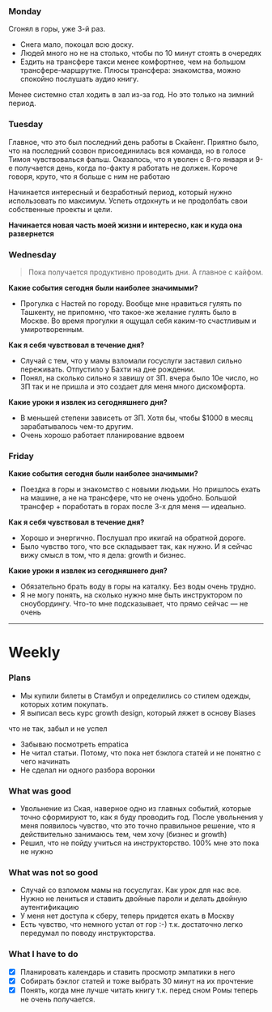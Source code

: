 
### Monday

Сгонял в горы, уже 3-й раз. 
- Снега мало, покоцал всю доску. 
- Людей много но не на столько, чтобы по 10 минут стоять в очередях
- Ездить на трансфере такси менее комфортнее, чем на большом трансфере-маршрутке. Плюсы трансфера: знакомства, можно спокойно послушать аудио книгу. 

Менее системно стал ходить в зал из-за год. Но это только на зимний период. 

### Tuesday
Главное, что это был последний день работы в Скайенг. 
Приятно было, что на последний созвон присоединилась вся команда, но в голосе Тимоя чувствовалься фальш. 
Оказалось, что я уволен с 8-го января и 9-е получается день, когда по-факту я работать не должен.
Короче говоря, круто, что я больше с ним не работаю

Начинается интересный и безработный период, который нужно использовать по максимум. Успеть отдохнуть и не продолбать свои собственные проекты и цели. 

**Начинается новая часть моей жизни и интересно, как и куда она развернется**


### Wednesday 

>Пока получается продуктивно проводить дни. А главное с кайфом. 

**Какие события сегодня были наиболее значимыми?**
- Прогулка с Настей по городу. Вообще мне нравиться гулять по Ташкенту, не припомню, что такое-же желание гулять было в Москве. Во время прогулки я ощущал себя каким-то счастливым и умиротворенным. 

**Как я себя чувствовал в течение дня?**
- Случай с тем, что у мамы взломали госуслуги заставил сильно переживать. Отпустило у Бахти на дне рождении. 
- Понял, на сколько сильно я завишу от ЗП. вчера было 10е число, но ЗП так и не пришла и это создает для меня много дискомфорта. 

**Какие уроки я извлек из сегодняшнего дня?**
- В меньшей степени зависеть от ЗП. Хотя бы, чтобы $1000 в месяц зарабатывалось чем-то другим. 
- Очень хорошо работает планирование вдвоем

### Friday

**Какие события сегодня были наиболее значимыми?**
- Поездка в горы и знакомство с новыми людьми. Но пришлось ехать на машине, а не на трансфере, что не очень удобно. Большой трансфер + поработать в горах после 3-х для меня — идеально. 

**Как я себя чувствовал в течение дня?**
- Хорошо и энергично. Послушал про икигай на обратной дороге. 
- Было чувство того, что все складывает так, как нужно. И я сейчас вижу смысл в том, что я дела: growth и бизнес. 

**Какие уроки я извлек из сегодняшнего дня?**
- Обязательно брать воду в горы на каталку. Без воды очень трудно.
- Я не могу понять, на сколько нужно мне быть инструктором по сноубордингу. Что-то мне подсказывает, что прямо сейчас — не очень 

---
# Weekly

### Plans
- Мы купили билеты в Стамбул и определились со стилем одежды, которых хотим покупать. 
- Я выписал весь курс growth design, который ляжет в основу Biases

что не так, забыл и не успел
- Забываю посмотреть empatica 
- Не читал статьи. Потому, что пока нет бэклога статей и не понятно с чего начинать
- Не сделал ни одного разбора воронки

### What was good
- Увольнение из Ская, наверное одно из главных событий, которые точно сформируют то, как я буду проводить год. После увольнения у меня появилось чувство, что это точно правильное решение, что я действительно занимаюсь тем, чем хочу (бизнес и growth)
- Решил, что не пойду учиться на инструкторство. 100% мне это пока не нужно

### What was not so good
- Случай со взломом мамы на госуслугах. Как урок для нас все. Нужно не лениться и ставить двойные пароли и делать двойную аутентификацию
- У меня нет доступа к сберу, теперь придется ехать в Москву
- Есть чувство, что немного устал от гор :-) т.к. достаточно легко передумал по поводу инструкторства. 

### What I have to do

- [x] Планировать календарь и ставить просмотр эмпатики в него
- [x] Собирать бэклог статей и тоже выбрать 30 минут на их прочтение
- [x] Понять, когда мне лучше читать книгу т.к. перед сном Ромы теперь не очень получается.
